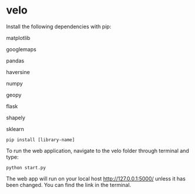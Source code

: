 # velo

Install the following dependencies with pip:

matplotlib

googlemaps

pandas

haversine

numpy

geopy

flask

shapely

sklearn

`pip install [library-name]`

To run the web application, navigate to the velo folder through terminal and type:

`python start.py`

The web app will run on your local host http://127.0.0.1:5000/ unless it has been changed. You can find the link in the terminal.
